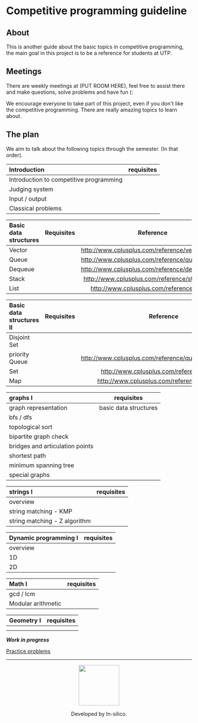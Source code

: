 # Competitive programming guideline


## About
This is another guide about the basic topics in competitive programming,
the main goal in this project is to be a reference for students at UTP.

## Meetings
There are weekly meetings at (PUT ROOM HERE), feel free to assist there
and make questions, solve problems and have fun (:

We encourage everyone to take part of this project,
even if you don't like the competitive programming.
There are really amazing topics to learn about.

## The plan
We aim to talk about the following topics through the semester. (In that order).

Introduction | requisites |
:-- | :--: |
Introduction to competitive programming ||
Judging system ||
Input / output ||
Classical problems ||


Basic data structures | Requisites | Reference | Example
:-- | :--: | :--: | :--:
Vector || http://www.cplusplus.com/reference/vector/vector/ ||
Queue || http://www.cplusplus.com/reference/queue/queue/ ||
Dequeue || http://www.cplusplus.com/reference/deque/deque/ ||
Stack || http://www.cplusplus.com/reference/stack/stack/ ||
List || http://www.cplusplus.com/reference/list/list/ ||

Basic data structures II | Requisites | Reference | Example
:-- | :--: | :--: | :--:
Disjoint Set || ||
priority Queue || http://www.cplusplus.com/reference/queue/priority_queue/ ||
Set || http://www.cplusplus.com/reference/set/set/ ||
Map || http://www.cplusplus.com/reference/map/map/ ||


graphs I | requisites |
:-- | :--: |
graph representation | basic data structures |
bfs / dfs ||
topological sort ||
bipartite graph check ||
bridges and articulation points||
shortest path ||
minimum spanning tree ||
special graphs ||

strings I | requisites |
:-- | :--: |
overview ||
string matching - KMP||
string matching - Z algorithm ||

Dynamic programming I | requisites |
:-- | :--: |
overview ||
1D ||
2D ||

Math I | requisites |
:-- | :--: |
gcd / lcm ||
Modular arithmetic ||

Geometry I | requisites |
:-- | :--: |
||
 ||


**_Work in progress_**

[Practice problems](https://github.com/in-silico/cp-guideline/blob/master/Problems.md)

____
<a href="//github.com/in-silico" target="_blank"><p align="center"><img src="https://cloud.githubusercontent.com/assets/14989202/11768037/94347c26-a18e-11e5-84ad-a8554c9fe75d.png" width=110px></img></p></a>

<p align="center">Developed by In-silico.</p>
